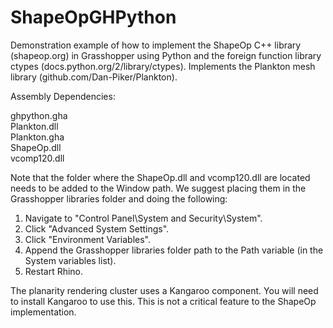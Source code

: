 ShapeOpGHPython
================

Demonstration example of how to implement the ShapeOp C++ library (shapeop.org) in Grasshopper using Python and the foreign function library ctypes (docs.python.org/2/library/ctypes). Implements the Plankton mesh library (github.com/Dan-Piker/Plankton).

Assembly Dependencies:

ghpython.gha <br/>
Plankton.dll <br/>
Plankton.gha <br/>
ShapeOp.dll <br/>
vcomp120.dll <br/>

Note that the folder where the ShapeOp.dll and vcomp120.dll are located needs to be added to the Window path. We suggest placing them in the Grasshopper libraries folder and doing the following:

1) Navigate to "Control Panel\System and Security\System".<br/>
2) Click "Advanced System Settings".<br/>
3) Click "Environment Variables".<br/>
4) Append the Grasshopper libraries folder path to the Path variable (in the System variables list).<br/>
5) Restart Rhino.<br/>

The planarity rendering cluster uses a Kangaroo component. You will need to install Kangaroo to use this. This is not a critical feature to the ShapeOp implementation.
